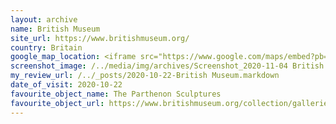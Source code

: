 ```yaml
---
layout: archive
name: British Museum
site_url: https://www.britishmuseum.org/
country: Britain
google_map_location: <iframe src="https://www.google.com/maps/embed?pb=!1m18!1m12!1m3!1d2482.6620064166436!2d-0.12914528463518724!3d51.51941661764617!2m3!1f0!2f0!3f0!3m2!1i1024!2i768!4f13.1!3m3!1m2!1s0x48761b323093d307%3A0x2fb199016d5642a7!2z5aSn6Iux5Y2a54mp6aaG!5e0!3m2!1szh-CN!2suk!4v1604489361022!5m2!1szh-CN!2suk" width="600" height="450" frameborder="0" style="border:0;" allowfullscreen="" aria-hidden="false" tabindex="0"></iframe>
screenshot_image: /../media/img/archives/Screenshot_2020-11-04 British Museum.jpg
my_review_url: /../_posts/2020-10-22-British Museum.markdown
date_of_visit: 2020-10-22
favourite_object_name: The Parthenon Sculptures
favourite_object_url: https://www.britishmuseum.org/collection/galleries/greece-parthenon
---
```

